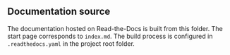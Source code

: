 ﻿## Documentation source

The documentation hosted on Read-the-Docs is built from this folder.
The start page corresponds to `index.md`. The build process is
configured in `.readthedocs.yaml` in the project root folder.
